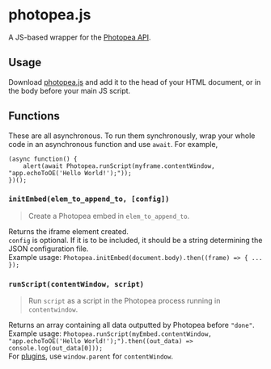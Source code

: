 # photopea.js
A JS-based wrapper for the [Photopea API](https://www.photopea.com/api/).

## Usage
Download [photopea.js](photopea.js) and add it to the head of your HTML document, or in the body before your main JS script.

## Functions
These are all asynchronous. To run them synchronously, wrap your whole code in an asynchronous function and use `await`. For example,
```
(async function() {
    alert(await Photopea.runScript(myframe.contentWindow, "app.echoToOE('Hello World!');"));
})();
```

### `initEmbed(elem_to_append_to, [config])`
> Create a Photopea embed in `elem_to_append_to`. 

Returns the iframe element created. <br />
`config` is optional. If it is to be included, it should be a string determining the JSON configuration file. <br />
Example usage: `Photopea.initEmbed(document.body).then((frame) => { ... });`

### `runScript(contentWindow, script)`
> Run `script` as a script in the Photopea process running in `contentwindow`.

Returns an array containing all data outputted by Photopea before `"done"`. <br />
Example usage: `Photopea.runScript(myEmbed.contentWindow, "app.echoToOE('Hello World!');").then((out_data) => console.log(out_data[0]));` <br />
For [plugins](https://www.photopea.com/api/plugins), use `window.parent` for `contentWindow`.